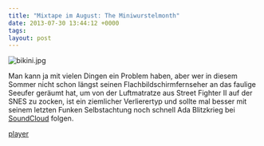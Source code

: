 ```yaml
---
title: "Mixtape im August: The Miniwurstelmonth"
date: 2013-07-30 13:44:12 +0000
tags: 
layout: post
---
```

<img src="/content/images/bikini.jpg" alt="bikini.jpg" />

Man kann ja mit vielen Dingen ein Problem haben, aber wer in diesem Sommer nicht schon längst seinen Flachbildschirmfernseher an das faulige Seeufer geräumt hat, um von der Luftmatratze aus Street Fighter II auf der SNES zu zocken, ist ein ziemlicher Verlierertyp und sollte mal besser mit seinem letzten Funken Selbstachtung noch schnell Ada Blitzkrieg bei <a href="https://soundcloud.com/bangpowwww">SoundCloud</a> folgen.

<script src="/javascripts/jquery.js"></script><script src="/javascripts/widget.js"></script>
<a class="widget" href="https://soundcloud.com/bangpowwww/sets/the-miniwurstelmonth">player</a></p>
